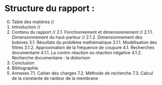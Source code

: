 Structure du rapport :
=====================

0.    Table des matières // 
1.    Introduction //
2.    Contenu du rapport //
2.1.     Fonctionnement et dimenssionement //
2.1.1.     Dimensionnement du haut-parleur //
2.1.2.     Dimensionnement des bobines 
3.1.     Résultats du problème mathématique
3.1.1.     Modélisation des filtres
3.1.2.     Approximation de la fréquence de coupure
4.1.     Recherches documentaire
4.1.1.     La contre-réaction ou réaction négative
4.1.2.     Recherche documentaire : la distorison
5.    Conclusion
6.    Bibliographie
7.    Annexes
7.1.     Cahier des charges
7.2.     Méthode de recherche
7.3.     Calcul de la constante de raideur de la membrane
